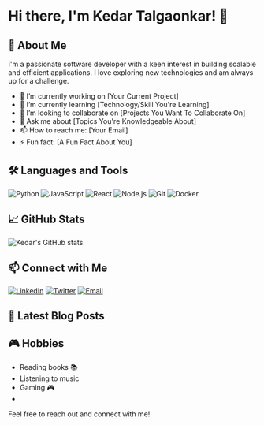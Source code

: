# Hi there, I'm Kedar Talgaonkar! 👋

## 🚀 About Me

I'm a passionate software developer with a keen interest in building scalable and efficient applications. I love exploring new technologies and am always up for a challenge.

- 🔭 I’m currently working on [Your Current Project]
- 🌱 I’m currently learning [Technology/Skill You're Learning]
- 👯 I’m looking to collaborate on [Projects You Want To Collaborate On]
- 💬 Ask me about [Topics You're Knowledgeable About]
- 📫 How to reach me: [Your Email]
- ⚡ Fun fact: [A Fun Fact About You]

## 🛠️ Languages and Tools

![Python](https://img.shields.io/badge/Python-3776AB?style=for-the-badge&logo=python&logoColor=white)
![JavaScript](https://img.shields.io/badge/JavaScript-F7DF1E?style=for-the-badge&logo=javascript&logoColor=black)
![React](https://img.shields.io/badge/React-20232A?style=for-the-badge&logo=react&logoColor=61DAFB)
![Node.js](https://img.shields.io/badge/Node.js-339933?style=for-the-badge&logo=nodedotjs&logoColor=white)
![Git](https://img.shields.io/badge/Git-F05032?style=for-the-badge&logo=git&logoColor=white)
![Docker](https://img.shields.io/badge/Docker-2496ED?style=for-the-badge&logo=docker&logoColor=white)

## 📈 GitHub Stats

![Kedar's GitHub stats](https://github-readme-stats.vercel.app/api?username=KedarTalgaonkar&show_icons=true&theme=radical)

## 📫 Connect with Me

[![LinkedIn](https://img.shields.io/badge/LinkedIn-0A66C2?style=for-the-badge&logo=linkedin&logoColor=white)](https://www.linkedin.com/in/your-profile)
[![Twitter](https://img.shields.io/badge/Twitter-1DA1F2?style=for-the-badge&logo=twitter&logoColor=white)](https://twitter.com/your-profile)
[![Email](https://img.shields.io/badge/Email-D14836?style=for-the-badge&logo=gmail&logoColor=white)](mailto:your-email@example.com)

## 📝 Latest Blog Posts

<!-- BLOG-POST-LIST:START -->
<!-- BLOG-POST-LIST:END -->

## 🎮 Hobbies

- Reading books 📚
- Listening to music
- Gaming 🎮
- 

Feel free to reach out and connect with me!
